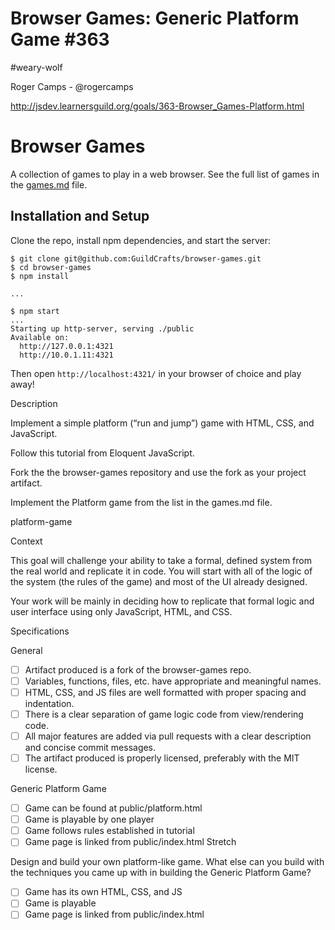 <h1>Browser Games: Generic Platform Game #363
</h1>
#weary-wolf


Roger Camps - @rogercamps


http://jsdev.learnersguild.org/goals/363-Browser_Games-Platform.html

# Browser Games

A collection of games to play in a web browser. See the full list of games in the [games.md](games.md) file.

## Installation and Setup

Clone the repo, install npm dependencies, and start the server:

```shell-session
$ git clone git@github.com:GuildCrafts/browser-games.git
$ cd browser-games
$ npm install

...

$ npm start
...
Starting up http-server, serving ./public
Available on:
  http://127.0.0.1:4321
  http://10.0.1.11:4321
```

Then open `http://localhost:4321/` in your browser of choice and play away!

Description

Implement a simple platform (“run and jump”) game with HTML, CSS, and JavaScript.

Follow this tutorial from Eloquent JavaScript.

Fork the the browser-games repository and use the fork as your project artifact.

Implement the Platform game from the list in the games.md file.

platform-game

Context

This goal will challenge your ability to take a formal, defined system from the real world and replicate it in code. You will start with all of the logic of the system (the rules of the game) and most of the UI already designed.

Your work will be mainly in deciding how to replicate that formal logic and user interface using only JavaScript, HTML, and CSS.

Specifications

General

 - [ ] Artifact produced is a fork of the browser-games repo.
 - [ ] Variables, functions, files, etc. have appropriate and meaningful names.
 - [ ] HTML, CSS, and JS files are well formatted with proper spacing and indentation.
 - [ ] There is a clear separation of game logic code from view/rendering code.
 - [ ] All major features are added via pull requests with a clear description and concise commit messages.
 - [ ] The artifact produced is properly licensed, preferably with the MIT license.

Generic Platform Game

 - [ ] Game can be found at public/platform.html
 - [ ] Game is playable by one player
 - [ ] Game follows rules established in tutorial
 - [ ] Game page is linked from public/index.html
 Stretch

Design and build your own platform-like game. What else can you build with the techniques you came up with in building the Generic Platform Game?

 - [ ] Game has its own HTML, CSS, and JS
 - [ ] Game is playable
 - [ ] Game page is linked from public/index.html
